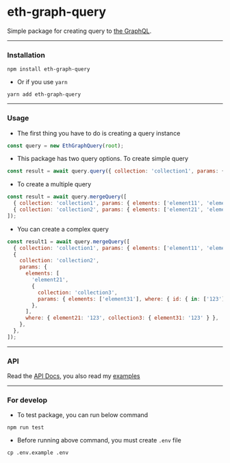<h1>
eth-graph-query
</h1>

Simple package for creating query to [the GraphQL](https://thegraph.com/).

---

### Installation

```shell
npm install eth-graph-query

```

- Or if you use `yarn`

```shell
yarn add eth-graph-query
```

---

### Usage

- The first thing you have to do is creating a query instance

```js
const query = new EthGraphQuery(root);
```

- This package has two query options. To create simple query

```js
const result = await query.query({ collection: 'collection1', params: { elements: ['element1', 'element2'] } });
```

- To create a multiple query

```js
const result = await query.mergeQuery([
  { collection: 'collection1', params: { elements: ['element11', 'element12'] } },
  { collection: 'collection2', params: { elements: ['element21', 'element22'] } },
]);
```

- You can create a complex query

```js
const result1 = await query.mergeQuery([
  { collection: 'collection1', params: { elements: ['element11', 'element12'], where: { element11: 'abc' } } },
  {
    collection: 'collection2',
    params: {
      elements: [
        'element21',
        {
          collection: 'collection3',
          params: { elements: ['element31'], where: { id: { in: ['123'] }, element31: 'element31' }, first: 50 },
        },
      ],
      where: { element21: '123', collection3: { element31: '123' } },
    },
  },
]);
```

---

### API

Read the [API Docs](https://github.com/phamhongphuc1999/eth-graph-query/blob/main/docs/api.md), you also read my [examples](https://github.com/phamhongphuc1999/eth-graph-query/blob/main/examples)

---

### For develop

- To test package, you can run below command

```shell
npm run test
```

- Before running above command, you must create `.env` file

```shell
cp .env.example .env
```
